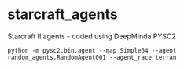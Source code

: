 # starcraft_agents

Starcraft II agents - coded using DeepMinda PYSC2

```
python -m pysc2.bin.agent --map Simple64 --agent random_agents.RandomAgent001 --agent_race terran
```
